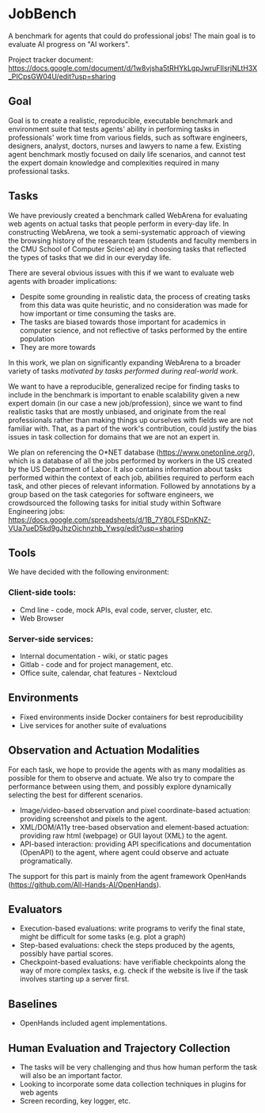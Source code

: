 # JobBench
A benchmark for agents that could do professional jobs! The main goal is to evaluate AI progress on "AI workers".

Project tracker document: https://docs.google.com/document/d/1w8vjsha5tRHYkLgpJwruFIlsrjNLtH3X_PICpsGW04U/edit?usp=sharing

## Goal
Goal is to create a realistic, reproducible, executable benchmark and environment suite that tests agents' ability in performing tasks in professionals' work time from various fields, such as software engineers, designers, analyst, doctors, nurses and lawyers to name a few. 
Existing agent benchmark mostly focused on daily life scenarios, and cannot test the expert domain knowledge and complexities required in many professional tasks.

## Tasks

We have previously created a benchmark called WebArena for evaluating web agents on actual tasks that people perform in every-day life. 
In constructing WebArena, we took a semi-systematic approach of viewing the browsing history of the research team (students and faculty members in the CMU School of Computer Science) and choosing tasks that reflected the types of tasks that we did in our everyday life.

There are several obvious issues with this if we want to evaluate web agents with broader implications:
- Despite some grounding in realistic data, the process of creating tasks from this data was quite heuristic, and no consideration was made for how important or time consuming the tasks are.
- The tasks are biased towards those important for academics in computer science, and not reflective of tasks performed by the entire population
- They are more towards 

In this work, we plan on significantly expanding WebArena to a broader variety of tasks *motivated by tasks performed during real-world work*. 

We want to have a reproducible, generalized recipe for finding tasks to include in the benchmark is important to enable scalability given a new expert domain (in our case a new job/profession), since we want to find realistic tasks that are mostly unbiased, and originate from the real professionals rather than making things up ourselves with fields we are not familiar with.
That, as a part of the work's contribution, could justify the bias issues in task collection for domains that we are not an expert in.

We plan on referencing the O*NET database (https://www.onetonline.org/), which is a database of all the jobs performed by workers in the US created by the US Department of Labor. It also contains information about tasks performed within the context of each job, abilities required to perform each task, and other pieces of relevant information.
Followed by annotations by a group based on the task categories for software engineers, we crowdsourced the following tasks for initial study within Software Engineering jobs: https://docs.google.com/spreadsheets/d/1B_7Y80LFSDnKNZ-VUa7ueD5kd9gJhzOichnzhb_Ywsg/edit?usp=sharing


## Tools
We have decided with the following environment:
### Client-side tools:
- Cmd line - code, mock APIs, eval code, server, cluster, etc.
- Web Browser

### Server-side services:
- Internal documentation - wiki, or static pages
- Gitlab - code and for project management, etc.  
- Office suite, calendar, chat features - Nextcloud


## Environments
- Fixed environments inside Docker containers for best reproducibility
- Live services for another suite of evaluations

## Observation and Actuation Modalities
For each task, we hope to provide the agents with as many modalities as possible for them to observe and actuate. We also try to compare the performance between using them, and possibly explore dynamically selecting the best for different scenarios.

- Image/video-based observation and pixel coordinate-based actuation: providing screenshot and pixels to the agent.
- XML/DOM/A11y tree-based observation and element-based actuation: providing raw html (webpage) or GUI layout (XML) to the agent.
- API-based interaction: providing API specifications and documentation (OpenAPI) to the agent, where agent could observe and actuate programatically.

The support for this part is mainly from the agent framework OpenHands (https://github.com/All-Hands-AI/OpenHands).

## Evaluators

- Execution-based evaluations: write programs to verify the final state, might be difficult for some tasks (e.g. plot a graph)
- Step-based evaluations: check the steps produced by the agents, possibly have partial scores.
- Checkpoint-based evaluations: have verifiable checkpoints along the way of more complex tasks, e.g. check if the website is live if the task involves starting up a server first.


## Baselines
- OpenHands included agent implementations.

## Human Evaluation and Trajectory Collection
- The tasks will be very challenging and thus how human perform the task will also be an important factor.
- Looking to incorporate some data collection techniques in plugins for web agents
- Screen recording, key logger, etc.
